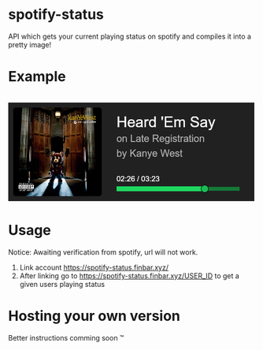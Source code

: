 # spotify-status
API which gets your current playing status on spotify and compiles it into a pretty image!

# Example
<br>
<img src=".github/images/spotify-status-example.png">

# Usage
Notice: Awaiting verification from spotify, url will not work.

1. Link account https://spotify-status.finbar.xyz/
2. After linking go to https://spotify-status.finbar.xyz/USER_ID to get a given users playing status

# Hosting your own version
Better instructions comming soon :tm:
